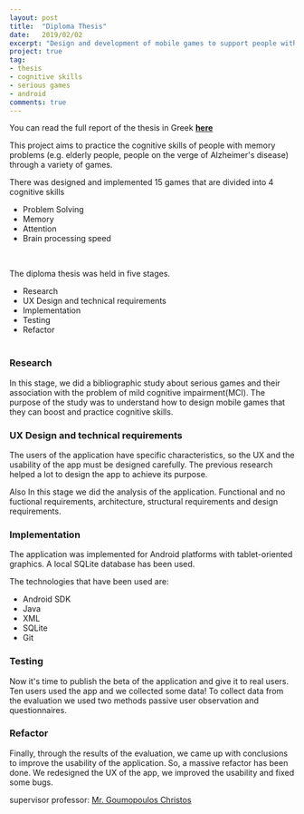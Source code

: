 ```yaml
---
layout: post
title:  "Diploma Thesis"
date:   2019/02/02
excerpt: "Design and development of mobile games to support people with memory problems"
project: true
tag:
- thesis
- cognitive skills
- serious games
- android
comments: true
---
```


You can read the full report of the thesis in Greek  **[here](https://drive.google.com/file/d/1pqMQRbw9K097PA07t6QHAkgKIJYU_Ji2/view?usp=sharing)**

This project aims to practice the cognitive skills of people with memory problems (e.g. elderly people, people on the verge of Alzheimer's disease) through a variety of games.


There was designed and implemented 15 games that are divided into 4 cognitive skills 

   * Problem Solving 
   * Memory 
   * Attention 
   * Brain processing speed 

<br>

The diploma thesis was held in five stages.

   * Research 
   * UX Design and technical requirements 
   * Implementation 
   * Testing 
   * Refactor 
<br><br>
### Research 

In this stage, we did a bibliographic study about serious games and their association with the problem of mild cognitive impairment(MCI).
The purpose of the study was to understand how to design mobile games that they can boost and practice cognitive skills.

### UX Design and technical requirements 

The users of the application have specific characteristics, so the UX and the usability of the app must be designed carefully. The previous research helped a lot to design the app to achieve its purpose.
 
Also  In this stage we did the analysis of the application. Functional and no fuctional requirements,  architecture, structural requirements and design requirements.


### Implementation 

The application was implemented for Android platforms with tablet-oriented graphics.
A local SQLite database has been used.

The technologies that have been used are:

   * Android SDK
   * Java
   * XML
   * SQLite
   * Git


### Testing

Now it's time to publish the beta of the application and give it to real users.
Ten users used the app and we collected some data!
To collect data from the evaluation we used two methods passive user observation and questionnaires.

### Refactor

Finally, through the results of the evaluation, we came up with conclusions to improve the usability of the application.
So, a massive refactor has been done.
We redesigned the UX of the app, we improved the usability and fixed some bugs.

supervisor professor: [Mr. Goumopoulos Christos](https://scholar.google.gr/citations?user=5C9JHkUAAAAJ)
